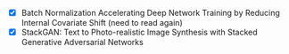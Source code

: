 - [x]  Batch Normalization Accelerating Deep Network Training by Reducing Internal Covariate Shift (need to read again)
- [x]  StackGAN: Text to Photo-realistic Image Synthesis with Stacked Generative Adversarial Networks
